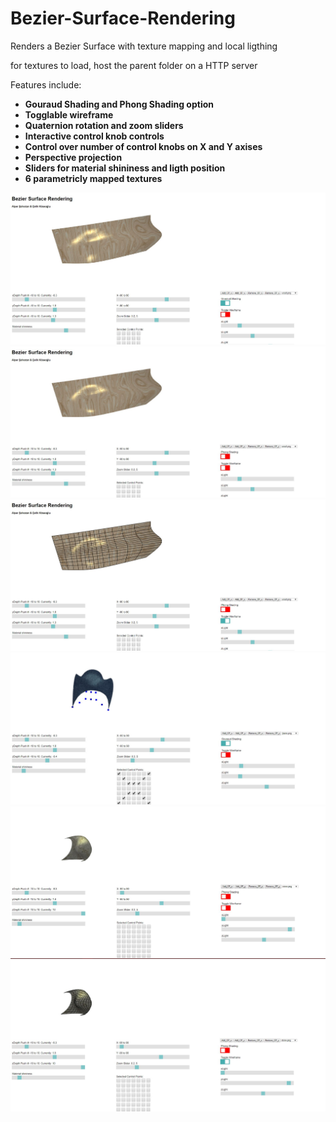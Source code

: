 # Bezier-Surface-Rendering
Renders a Bezier Surface with texture mapping and local ligthing

for textures to load, host the parent folder on a HTTP server

Features include:
  - **Gouraud Shading and  Phong Shading option**
  - **Togglable wireframe**
  - **Quaternion rotation and zoom sliders**
  - **Interactive control knob controls**
  - **Control over number of control knobs on X and Y axises**
  - **Perspective projection**
  - **Sliders for material shininess and ligth position**
  - **6 parametricly mapped textures**
  

![alt text](screenshots/ss1.JPG "")
![alt text](screenshots/ss2.JPG "")
![alt text](screenshots/ss3.JPG "")
![alt text](screenshots/ss4.JPG "")
![alt text](screenshots/ss5.JPG "")
![alt text](screenshots/ss6.JPG "")
